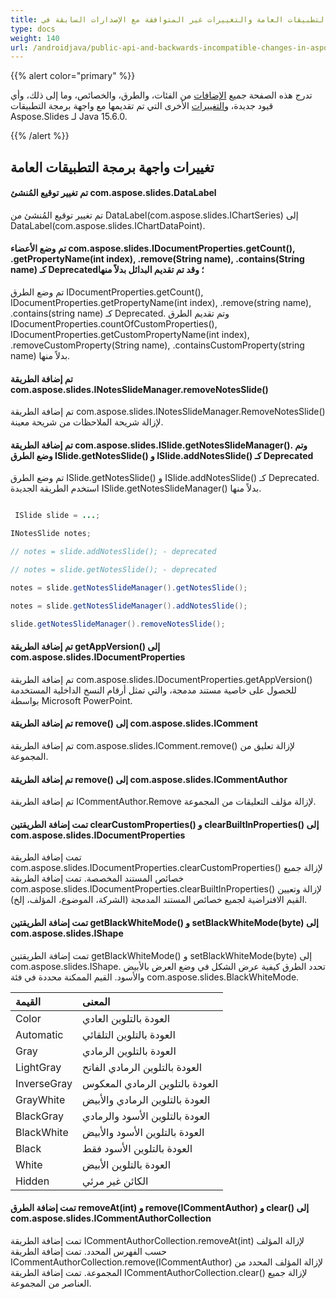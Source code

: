 ```yaml
---
title: واجهة برمجة التطبيقات العامة والتغييرات غير المتوافقة مع الإصدارات السابقة في Aspose.Slides لـ Java 15.6.0
type: docs
weight: 140
url: /androidjava/public-api-and-backwards-incompatible-changes-in-aspose-slides-for-java-15-6-0/
---
```


{{% alert color="primary" %}} 

تدرج هذه الصفحة جميع [الإضافات](/slides/androidjava/public-api-and-backwards-incompatible-changes-in-aspose-slides-for-java-15-6-0/) من الفئات، والطرق، والخصائص، وما إلى ذلك، وأي قيود جديدة، و[التغييرات](/slides/androidjava/public-api-and-backwards-incompatible-changes-in-aspose-slides-for-java-15-6-0/) الأخرى التي تم تقديمها مع واجهة برمجة التطبيقات Aspose.Slides لـ Java 15.6.0.

{{% /alert %}} 
## **تغييرات واجهة برمجة التطبيقات العامة**
#### **تم تغيير توقيع المُنشئ com.aspose.slides.DataLabel**
تم تغيير توقيع المُنشئ من DataLabel(com.aspose.slides.IChartSeries) إلى DataLabel(com.aspose.slides.IChartDataPoint).
#### **تم وضع الأعضاء com.aspose.slides.IDocumentProperties.getCount(), .getPropertyName(int index), .remove(String name), .contains(String name) كـ Deprecated؛ وقد تم تقديم البدائل بدلاً منها**
تم وضع الطرق IDocumentProperties.getCount(), IDocumentProperties.getPropertyName(int index), .remove(string name), .contains(string name) كـ Deprecated. وتم تقديم الطرق IDocumentProperties.countOfCustomProperties(), IDocumentProperties.getCustomPropertyName(int index), .removeCustomProperty(String name), .containsCustomProperty(string name) بدلاً منها.
#### **تم إضافة الطريقة com.aspose.slides.INotesSlideManager.removeNotesSlide()**
تم إضافة الطريقة com.aspose.slides.INotesSlideManager.RemoveNotesSlide() لإزالة شريحة الملاحظات من شريحة معينة.
#### **تم إضافة الطريقة com.aspose.slides.ISlide.getNotesSlideManager(). وتم وضع الطرق ISlide.getNotesSlide() و ISlide.addNotesSlide() كـ Deprecated**
تم وضع الطرق ISlide.getNotesSlide() و ISlide.addNotesSlide() كـ Deprecated. استخدم الطريقة الجديدة ISlide.getNotesSlideManager() بدلاً منها.

``` java

 ISlide slide = ...;

INotesSlide notes;

// notes = slide.addNotesSlide(); - deprecated

// notes = slide.getNotesSlide(); - deprecated

notes = slide.getNotesSlideManager().getNotesSlide();

notes = slide.getNotesSlideManager().addNotesSlide();

slide.getNotesSlideManager().removeNotesSlide();

```
#### **تم إضافة الطريقة getAppVersion() إلى com.aspose.slides.IDocumentProperties**
تم إضافة الطريقة com.aspose.slides.IDocumentProperties.getAppVersion() للحصول على خاصية مستند مدمجة، والتي تمثل أرقام النسخ الداخلية المستخدمة بواسطة Microsoft PowerPoint.
#### **تم إضافة الطريقة remove() إلى com.aspose.slides.IComment**
تم إضافة الطريقة com.aspose.slides.IComment.remove() لإزالة تعليق من المجموعة.
#### **تم إضافة الطريقة remove() إلى com.aspose.slides.ICommentAuthor**
تم إضافة الطريقة ICommentAuthor.Remove لإزالة مؤلف التعليقات من المجموعة.
#### **تمت إضافة الطريقتين clearCustomProperties() و clearBuiltInProperties() إلى com.aspose.slides.IDocumentProperties**
تمت إضافة الطريقة com.aspose.slides.IDocumentProperties.clearCustomProperties() لإزالة جميع خصائص المستند المخصصة.
تمت إضافة الطريقة com.aspose.slides.IDocumentProperties.clearBuiltInProperties() لإزالة وتعيين القيم الافتراضية لجميع خصائص المستند المدمجة (الشركة، الموضوع، المؤلف، إلخ).
#### **تمت إضافة الطريقتين getBlackWhiteMode() و setBlackWhiteMode(byte) إلى com.aspose.slides.IShape**
تمت إضافة الطريقتين getBlackWhiteMode() و setBlackWhiteMode(byte) إلى com.aspose.slides.IShape.
تحدد الطرق كيفية عرض الشكل في وضع العرض بالأبيض والأسود. القيم الممكنة محددة في فئة com.aspose.slides.BlackWhiteMode.

|**القيمة** |**المعنى** |
| :- | :- |
|Color |العودة بالتلوين العادي |
|Automatic |العودة بالتلوين التلقائي |
|Gray |العودة بالتلوين الرمادي |
|LightGray |العودة بالتلوين الرمادي الفاتح |
|InverseGray |العودة بالتلوين الرمادي المعكوس |
|GrayWhite |العودة بالتلوين الرمادي والأبيض |
|BlackGray |العودة بالتلوين الأسود والرمادي |
|BlackWhite |العودة بالتلوين الأسود والأبيض |
|Black |العودة بالتلوين الأسود فقط |
|White |العودة بالتلوين الأبيض |
|Hidden |الكائن غير مرئي |
#### **تمت إضافة الطرق removeAt(int) و remove(ICommentAuthor) و clear() إلى com.aspose.slides.ICommentAuthorCollection**
تمت إضافة الطريقة ICommentAuthorCollection.removeAt(int) لإزالة المؤلف حسب الفهرس المحدد. تمت إضافة الطريقة ICommentAuthorCollection.remove(ICommentAuthor) لإزالة المؤلف المحدد من المجموعة. تمت إضافة الطريقة ICommentAuthorCollection.clear() لإزالة جميع العناصر من المجموعة.